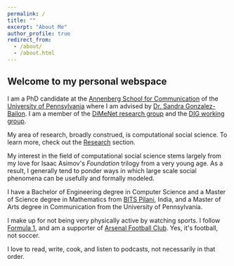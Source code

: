 ```yaml
---
permalink: /
title: ""
excerpt: "About Me"
author_profile: true
redirect_from: 
  - /about/
  - /about.html
---
```

## Welcome to my personal webspace

I am a PhD candidate at the [Annenberg School for Communication](https://www.asc.upenn.edu) of the [University of Pennsylvania](http://www.upenn.edu) where I am advised by [Dr. Sandra Gonzalez-Bailon](https://www.asc.upenn.edu/node/648). I am a member of the [DiMeNet research group](http://dimenet.asc.upenn.edu/) and the [DIG working group](https://www.asc.upenn.edu/research/working-groups/democracy-information-group).

My area of research, broadly construed, is computational social science. To learn more, check out the [Research](./research) section.

My interest in the field of computational social science stems largely from my love for Isaac Asimov's *Foundation* trilogy from a very young age. As a result, I generally tend to ponder ways in which large scale social phenomena can be usefully and formally modeled.

I have a Bachelor of Engineering degree in Computer Science and a Master of Science degree in Mathematics from [BITS Pilani](https://www.bits-pilani.ac.in/), India, and a Master of Arts degree in Communication from the University of Pennsylvania.

I make up for not being very physically active by watching sports. I follow  [Formula 1](http://formula1.com/), and am a supporter of [Arsenal Football Club](https://www.arsenal.com/). Yes, it's football, not soccer.

I love to read, write, cook, and listen to podcasts, not necessarily in that order.
<!--stackedit_data:
eyJoaXN0b3J5IjpbLTc0MTI4NDg5MSwtMTQyMDUxNDAzNywtMz
AyMzM4NzQzLDg3MTE3Nzk0NCwtMjAyOTg3OTYzOSwtNzIyNTc4
Nzc5LC0yMDI5ODc5NjM5XX0=
-->